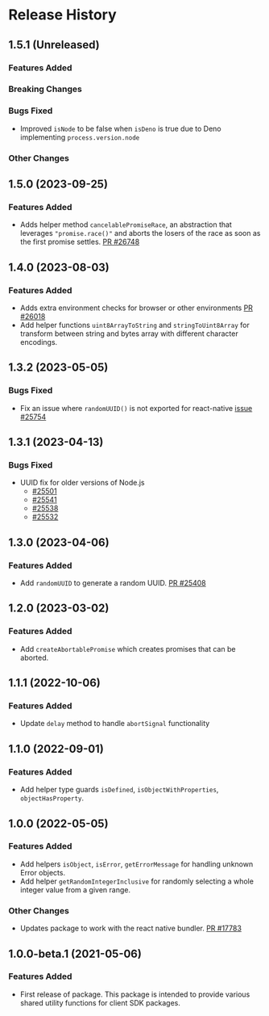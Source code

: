 # Release History

## 1.5.1 (Unreleased)

### Features Added

### Breaking Changes

### Bugs Fixed

- Improved `isNode` to be false when `isDeno` is true due to Deno implementing `process.version.node`

### Other Changes

## 1.5.0 (2023-09-25)

### Features Added

- Adds helper method `cancelablePromiseRace`, an abstraction that leverages `"promise.race()"` and aborts the losers of the race as soon as the first promise settles.
  [PR #26748](https://github.com/Azure/azure-sdk-for-js/pull/26748)

## 1.4.0 (2023-08-03)

### Features Added

- Adds extra environment checks for browser or other environments [PR #26018](https://github.com/Azure/azure-sdk-for-js/pull/26018)
- Add helper functions `uint8ArrayToString` and `stringToUint8Array` for transform between string and bytes array with different character encodings.

## 1.3.2 (2023-05-05)

### Bugs Fixed

- Fix an issue where `randomUUID()` is not exported for react-native [issue #25754](https://github.com/Azure/azure-sdk-for-js/issues/25754)

## 1.3.1 (2023-04-13)

### Bugs Fixed

- UUID fix for older versions of Node.js
  - [#25501](https://github.com/Azure/azure-sdk-for-js/issues/25501)
  - [#25541](https://github.com/Azure/azure-sdk-for-js/issues/25541)
  - [#25538](https://github.com/Azure/azure-sdk-for-js/issues/25538)
  - [#25532](https://github.com/Azure/azure-sdk-for-js/issues/25532)

## 1.3.0 (2023-04-06)

### Features Added

- Add `randomUUID` to generate a random UUID. [PR #25408](https://github.com/Azure/azure-sdk-for-js/pull/25408)

## 1.2.0 (2023-03-02)

### Features Added

- Add `createAbortablePromise` which creates promises that can be aborted.

## 1.1.1 (2022-10-06)

### Features Added

- Update `delay` method to handle `abortSignal` functionality

## 1.1.0 (2022-09-01)

### Features Added

- Add helper type guards `isDefined`, `isObjectWithProperties`, `objectHasProperty`.

## 1.0.0 (2022-05-05)

### Features Added

- Add helpers `isObject`, `isError`, `getErrorMessage` for handling unknown Error objects.
- Add helper `getRandomIntegerInclusive` for randomly selecting a whole integer value from a given range.

### Other Changes

- Updates package to work with the react native bundler. [PR #17783](https://github.com/Azure/azure-sdk-for-js/pull/17783)

## 1.0.0-beta.1 (2021-05-06)

### Features Added

- First release of package. This package is intended to provide various shared utility functions for client SDK packages.
